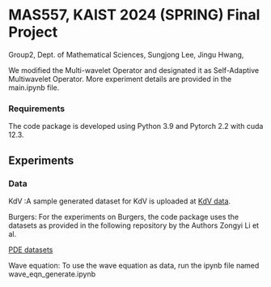 # MAS557, KAIST 2024 (SPRING) Final Project


Group2, Dept. of Mathematical Sciences, Sungjong Lee, Jingu Hwang, 

We modified the Multi-wavelet Operator and designated it as Self-Adaptive Multiwavelet Operator. 
More experiment details are provided in the main.ipynb file.

### Requirements
The code package is developed using Python 3.9 and Pytorch 2.2 with cuda 12.3. 

## Experiments
### Data
KdV :A sample generated dataset for KdV is uploaded at [KdV data](https://drive.google.com/drive/folders/1--KYHPjl-pkrrGRtH8eg0aG7q8hUjiKg).

Burgers: For the experiments on Burgers, the code package uses the datasets as provided in the following repository by the Authors Zongyi Li et al.

[PDE datasets](https://drive.google.com/drive/folders/1UnbQh2WWc6knEHbLn-ZaXrKUZhp7pjt-)

Wave equation: To use the wave equation as data, run the ipynb file named wave_eqn_generate.ipynb
